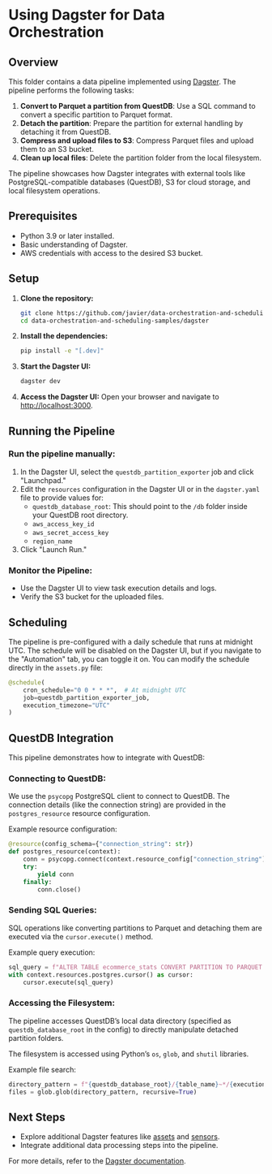 # Using Dagster for Data Orchestration

## Overview

This folder contains a data pipeline implemented using [Dagster](https://dagster.io/). The pipeline performs the following tasks:

1. **Convert to Parquet a partition from QuestDB**: Use a SQL command to convert a specific partition to Parquet format.
2. **Detach the partition**: Prepare the partition for external handling by detaching it from QuestDB.
3. **Compress and upload files to S3**: Compress Parquet files and upload them to an S3 bucket.
4. **Clean up local files**: Delete the partition folder from the local filesystem.

The pipeline showcases how Dagster integrates with external tools like PostgreSQL-compatible databases (QuestDB), S3 for cloud storage, and local filesystem operations.

## Prerequisites

- Python 3.9 or later installed.
- Basic understanding of Dagster.
- AWS credentials with access to the desired S3 bucket.

## Setup

1. **Clone the repository:**
   ```bash
   git clone https://github.com/javier/data-orchestration-and-scheduling-samples.git
   cd data-orchestration-and-scheduling-samples/dagster
   ```

2. **Install the dependencies:**
   ```bash
   pip install -e "[.dev]"
   ```

3. **Start the Dagster UI:**
   ```bash
   dagster dev
   ```

4. **Access the Dagster UI:**
   Open your browser and navigate to [http://localhost:3000](http://localhost:3000).

## Running the Pipeline

### Run the pipeline manually:

1. In the Dagster UI, select the `questdb_partition_exporter` job and click "Launchpad."
2. Edit the `resources` configuration in the Dagster UI or in the `dagster.yaml` file to provide values for:
   - `questdb_database_root`: This should point to the `/db` folder inside your QuestDB root directory.
   - `aws_access_key_id`
   - `aws_secret_access_key`
   - `region_name`
3. Click "Launch Run."

### Monitor the Pipeline:

- Use the Dagster UI to view task execution details and logs.
- Verify the S3 bucket for the uploaded files.

## Scheduling

The pipeline is pre-configured with a daily schedule that runs at midnight UTC. The schedule will be disabled on the Dagster UI, but if you navigate to the "Automation" tab, you can toggle it on. You can modify the schedule directly in the `assets.py` file:

```python
@schedule(
    cron_schedule="0 0 * * *",  # At midnight UTC
    job=questdb_partition_exporter_job,
    execution_timezone="UTC"
)
```

## QuestDB Integration

This pipeline demonstrates how to integrate with QuestDB:

### Connecting to QuestDB:

We use the `psycopg` PostgreSQL client to connect to QuestDB. The connection details (like the connection string) are provided in the `postgres_resource` resource configuration.

Example resource configuration:

```python
@resource(config_schema={"connection_string": str})
def postgres_resource(context):
    conn = psycopg.connect(context.resource_config["connection_string"])
    try:
        yield conn
    finally:
        conn.close()
```

### Sending SQL Queries:

SQL operations like converting partitions to Parquet and detaching them are executed via the `cursor.execute()` method.

Example query execution:

```python
sql_query = f"ALTER TABLE ecommerce_stats CONVERT PARTITION TO PARQUET WHERE ts = '{execution_date}'"
with context.resources.postgres.cursor() as cursor:
    cursor.execute(sql_query)
```

### Accessing the Filesystem:

The pipeline accesses QuestDB’s local data directory (specified as `questdb_database_root` in the config) to directly manipulate detached partition folders.

The filesystem is accessed using Python’s `os`, `glob`, and `shutil` libraries.

Example file search:

```python
directory_pattern = f"{questdb_database_root}/{table_name}~*/{execution_date}.detached/**"
files = glob.glob(directory_pattern, recursive=True)
```

## Next Steps

- Explore additional Dagster features like [assets](https://docs.dagster.io/concepts/assets) and [sensors](https://docs.dagster.io/concepts/sensors).
- Integrate additional data processing steps into the pipeline.

For more details, refer to the [Dagster documentation](https://docs.dagster.io/).
